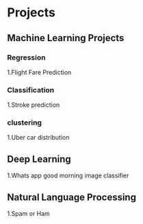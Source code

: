 # Projects

## Machine Learning Projects
### Regression
1.Flight Fare Prediction
### Classification 
1.Stroke prediction

### clustering 
1.Uber  car distribution



## Deep Learning
1.Whats app good morning image classifier
## Natural Language Processing
1.Spam or Ham
